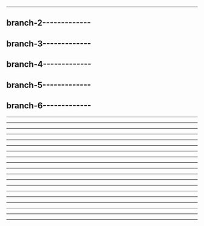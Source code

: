 ---------------------
branch-2-------------
---------------------
branch-3-------------
---------------------
branch-4-------------
---------------------
branch-5-------------
---------------------
branch-6-------------
---------------------
---------------------
---------------------
---------------------
---------------------
---------------------
---------------------
---------------------
---------------------
---------------------
---------------------
---------------------
---------------------
---------------------
---------------------
---------------------
---------------------
---------------------
---------------------
---------------------